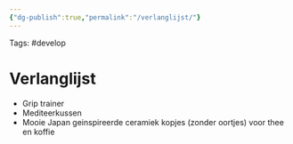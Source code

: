 ```yaml
---
{"dg-publish":true,"permalink":"/verlanglijst/"}
---
```


Tags: #develop

# Verlanglijst
- Grip trainer
- Mediteerkussen
- Mooie Japan geinspireerde ceramiek kopjes (zonder oortjes) voor thee en koffie
